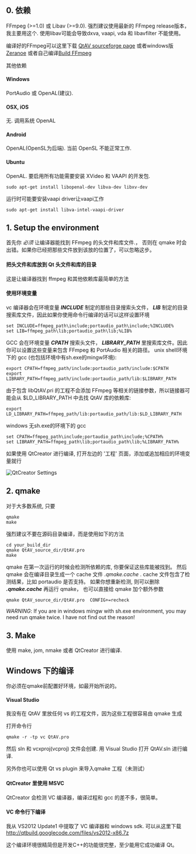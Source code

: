 ## 0. 依赖

FFmpeg (>=1.0) 或 Libav (>=9.0). 强烈建议使用最新的 FFmpeg release版本，我主要用这个. 使用libav可能会导致dxva, vaapi, vda 和 libavfilter 不能使用。

编译好的FFmpeg可以这里下载 [QtAV sourceforge page](https://sourceforge.net/projects/qtav/files/depends/FFmpeg)
或者windows版[Zeranoe](http://ffmpeg.zeranoe.com/builds)
或者自己编译[Build FFmpeg](https://github.com/wang-bin/QtAV/wiki/Build-FFmpeg)

其他依赖

#### Windows

PortAudio 或 OpenAL(建议).

#### OSX, iOS

无. 调用系统 OpenAL

#### Android

OpenAL(OpenSL为后端). 当前 OpenSL 不能正常工作.

#### Ubuntu

OpenAL. 要启用所有功能需要安装 XVideo 和 VAAPI 的开发包.

    sudo apt-get install libopenal-dev libva-dev libxv-dev

运行时可能要安装vaapi driver让vaapi工作

    sudo apt-get install libva-intel-vaapi-driver


## 1. Setup the environment

首先你 *必须* 让编译器能找到 FFmpeg 的头文件和库文件.， 否则在 qmake 时会出错。如果你已经把那些文件放到该放的位置了，可以忽略这步。

#### 把头文件和库放到 Qt 头文件和库的目录

这是让编译器找到 ffmpeg 和其他依赖库最简单的方法

#### 使用环境变量

vc 编译器会在环境变量 __*INCLUDE*__ 制定的那些目录搜索头文件， __*LIB*__ 制定的目录搜索库文件，因此如果你使用命令行编译的话可以这样设置环境

    set INCLUDE=ffmpeg_path\include;portaudio_path\include;%INCLUDE%
    set LIB=ffmpeg_path\lib;portaudio_path\lib;%LIB%


GCC 会在环境变量 __*CPATH*__ 搜索头文件， __*LIBRARY_PATH*__ 里搜索库文件。因此你可以设置这些变量来包含 FFmpeg 和 PortAudio 相关的路径。
unix shell环境下的 gcc (也包括环境中有sh.exe的mingw环境):

    export CPATH=ffmpeg_path/include:portaudio_path/include:$CPATH
    export LIBRARY_PATH=ffmpeg_path/include:portaudio_path/lib:$LIBRARY_PATH

由于包含 libQtAV.pri 的工程不会添加 FFmpeg 等相关的链接参数，所以链接器可能会从 $LD_LIBRARY_PATH 中去找 QtAV 库的依赖库:

    export LD_LIBRARY_PATH=ffmpeg_path/lib:portaudio_path/lib:$LD_LIBRARY_PATH

windows 无sh.exe的环境下的 gcc

    set CPATH=ffmpeg_path\include;portaudio_path\include;%CPATH%
    set LIBRARY_PATH=ffmpeg_path\lib;portaudio_path\lib;%LIBRARY_PATH%

如果使用 QtCreator 进行编译, 打开左边的 '工程' 页面，添加或追加相应的环境变量就行

![QtCreator Settings](http://wang-bin.github.io/qtav.org/images/qtc-set.jpg "QtCreator Settings")

## 2. qmake

对于大多数系统, 只要

    qmake
    make

强烈建议不要在源码目录编译，而是使用如下的方法 

    cd your_build_dir
    qmake QtAV_source_dir/QtAV.pro
    make

qmake 在第一次运行的时候会检测所依赖的库, 你要保证这些库能被找到。
然后 qmake 会在编译目录生成一个 cache 文件 _.qmake.cache_ . cache 文件包含了检测结果，比如 portaudio 是否支持。 如果你想重新检测, 则可以删除 _**.qmake.cache**_ 再运行 qmake， 也可以直接给 qmake 加个额外参数

    qmake QtAV_source_dir/QtAV.pro  CONFIG+=recheck


_WARNING_: If you are in windows mingw with sh.exe environment, you may need run qmake twice. I have not find out the reason!

## 3. Make

使用 make, jom, nmake 或者 QtCreator 进行编译.



## Windows 下的编译

你必须在qmake前配置好环境，如最开始所说的。

#### Visual Studio

我没有在 QtAV 里放任何 vs 的工程文件，因为这些工程很容易由 qmake 生成

打开命令行

    qmake -r -tp vc QtAV.pro

然后 sln 和 vcxproj(vcproj) 文件会创建. 用 Visual Studio 打开 QtAV.sln 进行编译.

另外你也可以使用 Qt vs plugin 来导入qmake 工程（未测试）

#### QtCreator 里使用 MSVC

QtCreator 会检测 VC 编译器，编译过程和 gcc 的差不多，很简单。


#### VC 命令行下编译

我从  VS2012 Update1 中提取了 VC 编译器和 windows sdk. 可以从这里下载 http://qtbuild.googlecode.com/files/vs2012-x86.7z

这个编译环境很精简但是开发C++的功能很完整，至少能用它成功编译 Qt。